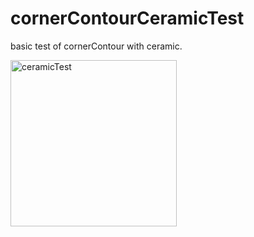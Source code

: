 # cornerContourCeramicTest
basic test of cornerContour with ceramic.

<img width="266" alt="ceramicTest" src="https://user-images.githubusercontent.com/20134338/127023176-160fe795-2391-4a10-b0d8-9fb028d31a46.png">
